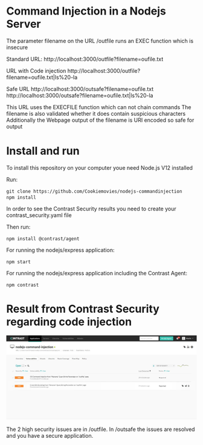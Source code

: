 # Command Injection in a Nodejs Server
The parameter filename on the URL /outfile runs an EXEC function which is insecure

Standard URL:
http://localhost:3000/outfile?filename=oufile.txt

URL with Code injection
http://localhost:3000/outfile?filename=oufile.txt|ls%20-la

Safe URL
http://localhost:3000/outsafe?filename=oufile.txt
http://localhost:3000/outsafe?filename=oufile.txt|ls%20-la

This URL uses the EXECFILE function which can not chain commands
The filename is also validated whether it does contain suspicious characters
Additionally the Webpage output of the filename is URI encoded so safe for output

# Install and run

To install this repository on your computer youe need Node.js V12 installed 

Run:  

```
git clone https://github.com/Cookiemovies/nodejs-commandinjection  
npm install  
```

In order to see the Contrast Security results you need to create your contrast_security.yaml file  

Then run: 

```
npm install @contrast/agent 
```

For running the nodejs/express application:  

```
npm start  
```

For running the nodejs/express application including the Contrast Agent:  

```
npm contrast  
```

# Result from Contrast Security regarding code injection

![Contrast Security](command-injection-outfile.jpg)

The 2 high security issues are in /outfile.
In /outsafe the issues are resolved and you have a secure application.